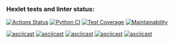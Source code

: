 ### Hexlet tests and linter status:
[![Actions Status](https://github.com/SaveDim/python-project-lvl2/workflows/hexlet-check/badge.svg)](https://github.com/SaveDim/python-project-lvl2/actions)
[![Python CI](https://github.com/SaveDim/python-project-lvl2/actions/workflows/pyci.yml/badge.svg)](https://github.com/SaveDim/python-project-lvl2/actions/workflows/pyci.yml)
[![Test Coverage](https://api.codeclimate.com/v1/badges/83a405c257d89753d850/test_coverage)](https://codeclimate.com/github/SaveDim/python-project-lvl2/test_coverage)
[![Maintainability](https://api.codeclimate.com/v1/badges/83a405c257d89753d850/maintainability)](https://codeclimate.com/github/SaveDim/python-project-lvl2/maintainability)

[![asciicast](https://asciinema.org/a/514373.svg)](https://asciinema.org/a/514373)
[![asciicast](https://asciinema.org/a/519168.svg)](https://asciinema.org/a/519168)
[![asciicast](https://asciinema.org/a/521119.svg)](https://asciinema.org/a/521119)
[![asciicast](https://asciinema.org/a/521122.svg)](https://asciinema.org/a/521122)
[![asciicast](https://asciinema.org/a/521127.svg)](https://asciinema.org/a/521127)

